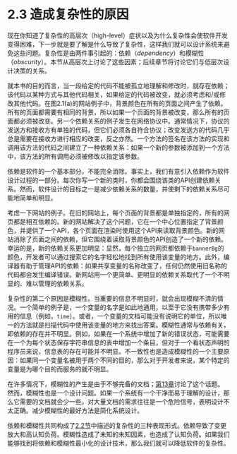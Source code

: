 # 2.3 造成复杂性的原因

现在你知道了复杂性的高层次（high-level）症状以及为什么复杂性会使软件开发变得困难，下一步就是要了解是什么导致了复杂性，这样我们就可以设计系统来避免这些问题。复杂性是由两件事引起的：依赖（_dependency_）和模糊性（_obscurity_）。本节从高层次上讨论了这些因素；后续章节将讨论它们与低层次设计决策的关系。

就本书的目的而言，当一段给定的代码不能被孤立地理解和修改时，就存在依赖；该代码以某种方式与其他代码相关，如果给定的代码被改变，就必须考虑和/或修改其他代码。在图2.1(a)的网站例子中，背景颜色在所有的页面之间产生了依赖。所有的页面都需要有相同的背景，所以如果一个页面的背景被改变，那么所有的页面都必须被改变。另一个依赖关系的例子发生在网络协议中。通常情况下，协议的发送方和接收方有单独的代码，但它们必须各自符合协议；改变发送方的代码几乎总是需要在接收方进行相应的改变，反之亦然。一个方法的签名在该方法的实现和调用该方法的代码之间建立了一种依赖关系：如果一个新的参数被添加到一个方法中，该方法的所有调用必须被修改以指定该参数。

依赖是软件的一个基本部分，不能完全消除。事实上，我们有意引入依赖作为软件设计过程的一部分。每次你写一个新的类时，你都会围绕该类的API创建依赖关系。然而，软件设计的目标之一是减少依赖关系的数量，并使剩下的依赖关系尽可能地简单和明显。

考虑一下网站的例子。在旧的网站上，每个页面的背景都是单独指定的，所有的网页都是相互依赖的。新的网站解决了这个问题，它在一个中心位置指定了背景颜色，并提供了一个API，各个页面在渲染时使用这个API来读取背景颜色。新的网站消除了页面之间的依赖，但它围绕着读取背景颜色的API创造了一个新的依赖。幸运的是，新的依赖关系更加明显：显然，每个独立的网页都依赖于`bannerBg`的颜色，开发者可以通过搜索它的名字轻松地找到所有使用该变量的地方。此外，编译器有助于管理API的依赖：如果共享变量的名称改变了，任何仍然使用旧名称的代码都会发生编译错误。新网站用一个更简单、更明显的依赖关系取代了一个不明显的、难以管理的依赖关系。

复杂性的第二个原因是模糊性。当重要的信息不明显时，就会出现模糊不清的情况。一个简单的例子是，一个变量的名字是如此地通用，以至于它没有携带多少有用的信息（例如，`time`）。或者，一个变量的文档可能没有说明它的单位，所以唯一的方法就是扫描代码中使用该变量的地方来找出答案。模糊性通常与依赖有关，即依赖的存在并不明显。例如，如果在一个系统中增加了新的错误状态，可能需要在一个为每个状态保存字符串信息的表中增加一个条目，但对于一个看状态声明的程序员来说，信息表的存在可能并不明显。不一致性也是造成模糊性的一个主要原因：如果同一个变量名被用于两个不同的目的，那么对于开发者来说，某个特定的变量是为哪个目的而服务的就不明显。

在许多情况下，模糊性的产生是由于不够完备的文档；[第13章](broken-reference)讨论了这个话题。然而，模糊性也是一个设计问题。如果一个系统有一个干净而易于理解的设计，那么它需要的文档就会少一些。对大量文档的需求往往是一个危险信号，表明设计不太正确。减少模糊性的最好方法是简化系统设计。

依赖和模糊性共同构成了[2.2节](2.2-fu-za-xing-de-zheng-zhuang.md)中描述的复杂性的三种表现形式。依赖导致了变更放大和高认知负荷。模糊性造成了未知的未知因素，也造成了认知负荷。如果我们能够找到将依赖和模糊性最小化的设计技术，那么我们就可以降低软件的复杂性。

